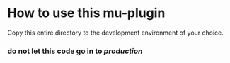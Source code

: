 # How to use this mu-plugin

Copy this entire directory to the development environment of your choice. 

### do not let this code go in to *production*
